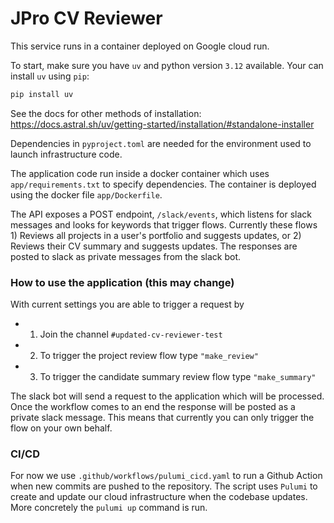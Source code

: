 
# JPro CV Reviewer

This service runs in a container deployed on Google cloud run. 

To start, make sure you have `uv` and python version `3.12` available. 
Your can install `uv` using `pip`:
```bash
pip install uv
```
See the docs for other methods of installation: https://docs.astral.sh/uv/getting-started/installation/#standalone-installer

Dependencies in `pyproject.toml`
are needed for the environment used to launch infrastructure code. 

The application code run inside a docker container which uses `app/requirements.txt` to specify dependencies.
The container is deployed using the docker file `app/Dockerfile`.

The API exposes a POST endpoint, `/slack/events`, which listens for slack messages and looks for keywords
that trigger flows. Currently these flows 1) Reviews all projects in a user's portfolio and suggests updates, 
or 2) Reviews their CV summary and suggests updates. The responses are posted to slack as private messages from
the slack bot. 

### How to use the application (this may change)

With current settings you are able to trigger a request by 
- 1. Join the channel `#updated-cv-reviewer-test` 
- 2. To trigger the project review flow type `"make_review"`
- 3. To trigger the candidate summary review flow type `"make_summary"`

The slack bot will send a request to the application which will be processed. Once the workflow comes to an end
the response will be posted as a private slack message. This means that currently you can only trigger the flow
on your own behalf. 

### CI/CD
For now we use `.github/workflows/pulumi_cicd.yaml` to run a Github Action when new commits are pushed to 
the repository. The script uses `Pulumi` to create and update our cloud infrastructure when the codebase updates.
More concretely the `pulumi up` command is run. 


